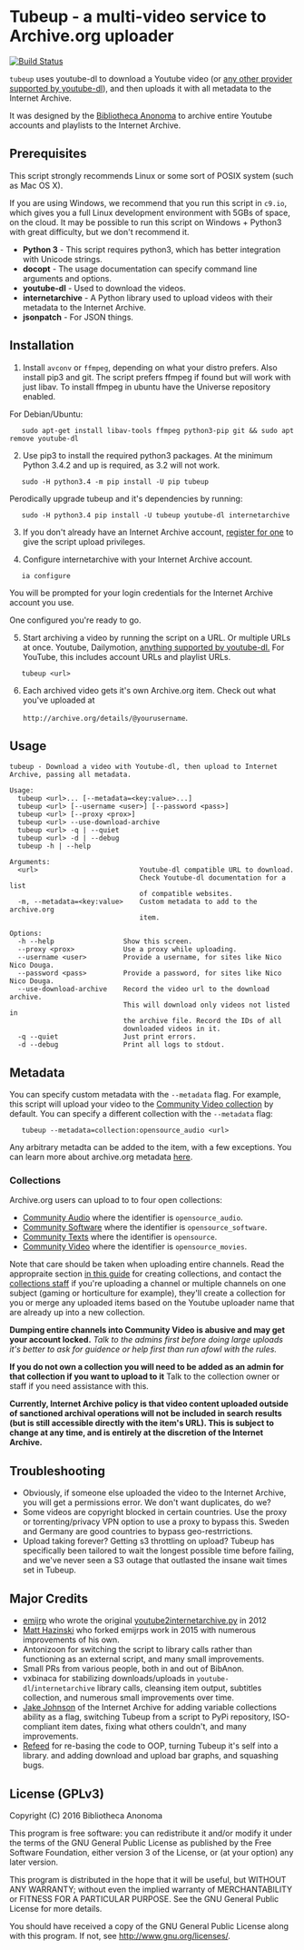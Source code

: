 Tubeup - a multi-video service to Archive.org uploader
==========================================

[![Build Status](https://travis-ci.org/bibanon/tubeup.svg?branch=master)](https://travis-ci.org/bibanon/tubeup)

`tubeup` uses youtube-dl to download a Youtube video (or [any other provider supported by youtube-dl](https://github.com/rg3/youtube-dl/blob/master/docs/supportedsites.md)), and then uploads it with all metadata to the Internet Archive.

It was designed by the [Bibliotheca Anonoma](https://github.com/bibanon/bibanon/wiki) to archive entire Youtube accounts and playlists to the Internet Archive.

## Prerequisites

This script strongly recommends Linux or some sort of POSIX system (such as Mac OS X).

If you are using Windows, we recommend that you run this script in `c9.io`, which gives you a full Linux development environment with 5GBs of space, on the cloud. It may be possible to run this script on Windows + Python3 with great difficulty, but we don't recommend it.

* **Python 3** - This script requires python3, which has better integration with Unicode strings.
* **docopt** - The usage documentation can specify command line arguments and options.
* **youtube-dl** - Used to download the videos.
* **internetarchive** - A Python library used to upload videos with their metadata to the Internet Archive.
* **jsonpatch** - For JSON things.

## Installation

1. Install `avconv` or `ffmpeg`, depending on what your distro prefers. Also install pip3 and git.
   The script prefers ffmpeg if found but will work with just libav. To install ffmpeg in ubuntu have
   the Universe repository enabled.

For Debian/Ubuntu:

```
   sudo apt-get install libav-tools ffmpeg python3-pip git && sudo apt remove youtube-dl
```

2. Use pip3 to install the required python3 packages.
   At the minimum Python 3.4.2 and up is required, as 3.2 will not work.

```
   sudo -H python3.4 -m pip install -U pip tubeup
```

Perodically upgrade tubeup and it's dependencies by running:

```
   sudo -H python3.4 pip install -U tubeup youtube-dl internetarchive
```

3. If you don't already have an Internet Archive account, [register for one](https://archive.org/account/login.createaccount.php) to give the script upload privileges.

4. Configure internetarchive with your Internet Archive account.

```
   ia configure
```

You will be prompted for your login credentials for the Internet Archive account you use.

One configured you're ready to go.

5. Start archiving a video by running the script on a URL. Or multiple URLs at once. Youtube, Dailymotion, [anything supported by youtube-dl.](https://github.com/rg3/youtube-dl/blob/master/docs/supportedsites.md) For YouTube, this includes account URLs and playlist URLs.

```
   tubeup <url>
```

6. Each archived video gets it's own Archive.org item. Check out what you've uploaded at

   `http://archive.org/details/@yourusername`.

## Usage

```
tubeup - Download a video with Youtube-dl, then upload to Internet Archive, passing all metadata.

Usage:
  tubeup <url>... [--metadata=<key:value>...]
  tubeup <url> [--username <user>] [--password <pass>]
  tubeup <url> [--proxy <prox>]
  tubeup <url> --use-download-archive
  tubeup <url> -q | --quiet
  tubeup <url> -d | --debug
  tubeup -h | --help

Arguments:
  <url>                         Youtube-dl compatible URL to download.
                                Check Youtube-dl documentation for a list
                                of compatible websites.
  -m, --metadata=<key:value>    Custom metadata to add to the archive.org
                                item.

Options:
  -h --help                 Show this screen.
  --proxy <prox>            Use a proxy while uploading.
  --username <user>         Provide a username, for sites like Nico Nico Douga.
  --password <pass>         Provide a password, for sites like Nico Nico Douga.
  --use-download-archive    Record the video url to the download archive.
                            This will download only videos not listed in
                            the archive file. Record the IDs of all
                            downloaded videos in it.
  -q --quiet                Just print errors.
  -d --debug                Print all logs to stdout.
```

## Metadata

You can specify custom metadata with the `--metadata` flag.
For example, this script will upload your video to the [Community Video collection](https://archive.org/details/opensource_movies) by default.
You can specify a different collection with the `--metadata` flag:

```
   tubeup --metadata=collection:opensource_audio <url>
```

Any arbitrary metadta can be added to the item, with a few exceptions.
You can learn more about archive.org metadata [here](http://internetarchive.readthedocs.io/en/latest/metadata.html).

### Collections

Archive.org users can upload to to four open collections:

* [Community Audio](https://archive.org/details/opensource_audio) where the identifier is `opensource_audio`.
* [Community Software](https://archive.org/details/open_source_software)  where the identifier is `opensource_software`.
* [Community Texts](https://archive.org/details/opensource) where the identifier is `opensource`.
* [Community Video](https://archive.org/details/opensource_movies) where the identifier is `opensource_movies`.

Note that care should be taken when uploading entire channels.
Read the appropraite section [in this guide](https://archive.org/about/faqs.php#Collections) for creating collections, and contact the [collections staff](mailto:collections-service@archive.org) if you're uploading a channel or multiple channels on one subject (gaming or horticulture for example), they'll create a collection for you or merge any uploaded items based on the Youtube uploader name that are already up into a new collection.

**Dumping entire channels into Community Video is abusive and may get your account locked.** _Talk to the admins first before doing large uploads it's better to ask for guidence or help first than run afowl with the rules._

**If you do not own a collection you will need to be added as an admin for that collection if you want to upload to it** Talk to the collection owner or staff if you need assistance with this.

**Currently, Internet Archive policy is that video content uploaded outside of sanctioned archival operations will not be included in search results (but is still accessible directly with the item's URL). This is subject to change at any time, and is entirely at the discretion of the Internet Archive.**

## Troubleshooting

* Obviously, if someone else uploaded the video to the Internet Archive, you will get a permissions error. We don't want duplicates, do we?
* Some videos are copyright blocked in certain countries. Use the proxy or torrenting/privacy VPN option to use a proxy to bypass this. Sweden and Germany are good countries to bypass geo-restrrictions.
* Upload taking forever? Getting s3 throttling on upload? Tubeup has specifically been tailored to wait the longest possible time before failing, and we've never seen a S3 outage that outlasted the insane wait times set in Tubeup.

## Major Credits

- [emijrp](https://github.com/emijrp/) who wrote the original [youtube2internetarchive.py](https://code.google.com/p/emijrp/source/browse/trunk/scrapers/youtube2internetarchive.py) in 2012
- [Matt Hazinski](https://github.com/matthazinski) who forked emijrps work in 2015 with numerous improvements of his own.
- Antonizoon for switching the script to library calls rather than functioning as an external script, and many small improvements.
- Small PRs from various people, both in and out of BibAnon.
- vxbinaca for stabilizing downloads/uploads in `youtube-dl`/`internetarchive` library calls, cleansing item output, subtitles collection, and numerous small improvements over time.
- [Jake Johnson](https://github.com/jjjake) of the Internet Archive for adding variable collections ability as a flag, switching Tubeup from a script to PyPi repository, ISO-compliant item dates, fixing what others couldn't, and many improvements.
- [Refeed](https://github.com/refeed) for re-basing the code to OOP, turning Tubeup it's self into a library. and adding download and upload bar graphs, and squashing bugs.

## License (GPLv3)

Copyright (C) 2016 Bibliotheca Anonoma

This program is free software: you can redistribute it and/or modify
it under the terms of the GNU General Public License as published by
the Free Software Foundation, either version 3 of the License, or
(at your option) any later version.

This program is distributed in the hope that it will be useful,
but WITHOUT ANY WARRANTY; without even the implied warranty of
MERCHANTABILITY or FITNESS FOR A PARTICULAR PURPOSE.  See the
GNU General Public License for more details.

You should have received a copy of the GNU General Public License
along with this program.  If not, see <http://www.gnu.org/licenses/>.
